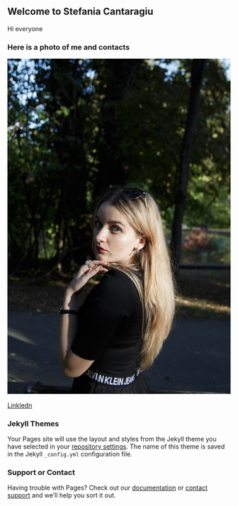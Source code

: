 ## Welcome to Stefania Cantaragiu

Hi everyone

### Here is a photo of me and contacts


![Image](IMG_6525.jpg)


[Linkledn](https://www.linkedin.com/in/stefania-cantaragiu-0771a4189)


### Jekyll Themes

Your Pages site will use the layout and styles from the Jekyll theme you have selected in your [repository settings](https://github.com/stefaniacantaragiu/stefaniacantaragiu.github.io/settings). The name of this theme is saved in the Jekyll `_config.yml` configuration file.

### Support or Contact

Having trouble with Pages? Check out our [documentation](https://docs.github.com/categories/github-pages-basics/) or [contact support](https://github.com/contact) and we’ll help you sort it out.
